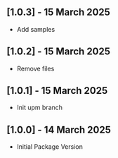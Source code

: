 ## [1.0.3] - 15 March 2025
- Add samples

## [1.0.2] - 15 March 2025
- Remove files

## [1.0.1] - 15 March 2025
- Init upm branch

## [1.0.0] - 14 March 2025
- Initial Package Version
